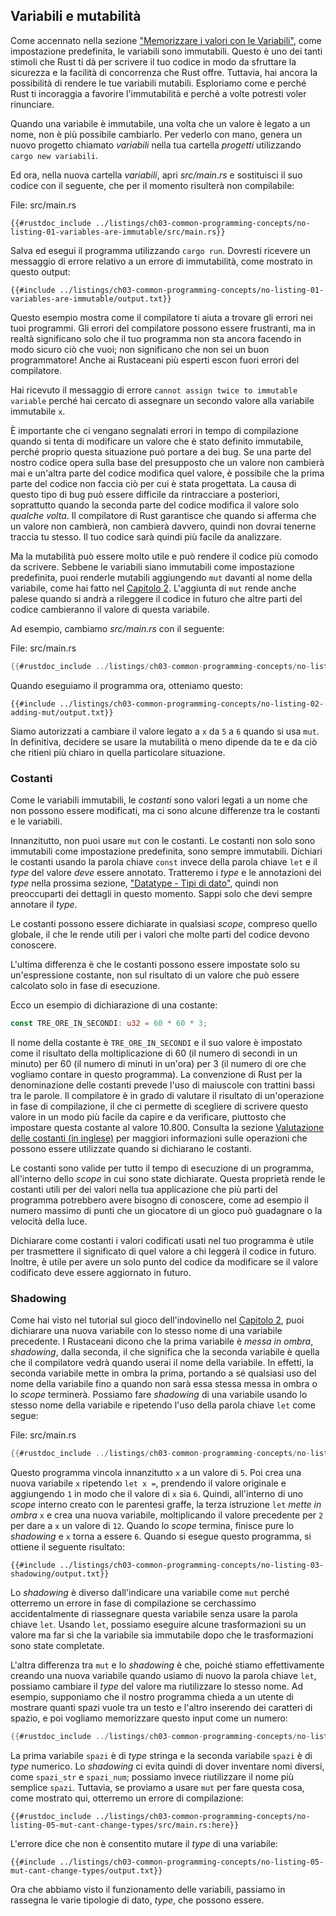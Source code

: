 ## Variabili e mutabilità

Come accennato nella sezione ["Memorizzare i valori con le
Variabili"][memorizzare-i-valori-con-le-variabili]<!-- ignore -->, come
impostazione predefinita, le variabili sono immutabili. Questo è uno dei tanti
stimoli che Rust ti dà per scrivere il tuo codice in modo da sfruttare la
sicurezza e la facilità di concorrenza che Rust offre. Tuttavia, hai ancora la
possibilità di rendere le tue variabili mutabili. Esploriamo come e perché Rust
ti incoraggia a favorire l'immutabilità e perché a volte potresti voler
rinunciare.

Quando una variabile è immutabile, una volta che un valore è legato a un nome,
non è più possibile cambiarlo. Per vederlo con mano, genera un nuovo progetto
chiamato _variabili_ nella tua cartella _progetti_ utilizzando `cargo new
variabili`.

Ed ora, nella nuova cartella _variabili_, apri _src/main.rs_ e sostituisci il
suo codice con il seguente, che per il momento risulterà non compilabile:

<span class="filename">File: src/main.rs</span>

```rust,ignore,does_not_compile
{{#rustdoc_include ../listings/ch03-common-programming-concepts/no-listing-01-variables-are-immutable/src/main.rs}}
```

Salva ed esegui il programma utilizzando `cargo run`. Dovresti ricevere un
messaggio di errore relativo a un errore di immutabilità, come mostrato in
questo output:

```console
{{#include ../listings/ch03-common-programming-concepts/no-listing-01-variables-are-immutable/output.txt}}
```
Questo esempio mostra come il compilatore ti aiuta a trovare gli errori nei tuoi
programmi. Gli errori del compilatore possono essere frustranti, ma in realtà
significano solo che il tuo programma non sta ancora facendo in modo sicuro ciò
che vuoi; non significano che non sei un buon programmatore! Anche ai Rustaceani
più esperti escon fuori errori del compilatore.

Hai ricevuto il messaggio di errore `` cannot assign twice to immutable variable
`` perché hai cercato di assegnare un secondo valore alla variabile immutabile
`x`.

È importante che ci vengano segnalati errori in tempo di compilazione quando si
tenta di modificare un valore che è stato definito immutabile, perché proprio
questa situazione può portare a dei bug. Se una parte del nostro codice opera
sulla base del presupposto che un valore non cambierà mai e un'altra parte del
codice modifica quel valore, è possibile che la prima parte del codice non
faccia ciò per cui è stata progettata. La causa di questo tipo di bug può essere
difficile da rintracciare a posteriori, soprattutto quando la seconda parte del
codice modifica il valore solo _qualche volta_. Il compilatore di Rust
garantisce che quando si afferma che un valore non cambierà, non cambierà
davvero, quindi non dovrai tenerne traccia tu stesso. Il tuo codice sarà quindi
più facile da analizzare.

Ma la mutabilità può essere molto utile e può rendere il codice più comodo da
scrivere. Sebbene le variabili siano immutabili come impostazione predefinita,
puoi renderle mutabili aggiungendo `mut` davanti al nome della variabile, come
hai fatto nel [Capitolo 2][memorizzare-i-valori-con-le-variabili]<!-- ignore
-->. L'aggiunta di `mut` rende anche palese quando si andrà a rileggere il
codice in futuro che altre parti del codice cambieranno il valore di questa
variabile.

Ad esempio, cambiamo _src/main.rs_ con il seguente:

<span class="filename">File: src/main.rs</span>

```rust
{{#rustdoc_include ../listings/ch03-common-programming-concepts/no-listing-02-adding-mut/src/main.rs}}
```

Quando eseguiamo il programma ora, otteniamo questo:

```console
{{#include ../listings/ch03-common-programming-concepts/no-listing-02-adding-mut/output.txt}}
```

Siamo autorizzati a cambiare il valore legato a `x` da `5` a `6` quando si usa
`mut`. In definitiva, decidere se usare la mutabilità o meno dipende da te e da
ciò che ritieni più chiaro in quella particolare situazione.

### Costanti

Come le variabili immutabili, le _costanti_ sono valori legati a un nome che non
possono essere modificati, ma ci sono alcune differenze tra le costanti e le
variabili.

Innanzitutto, non puoi usare `mut` con le costanti. Le costanti non solo sono
immutabili come impostazione predefinita, sono sempre immutabili. Dichiari le
costanti usando la parola chiave `const` invece della parola chiave `let` e il
_type_ del valore _deve_ essere annotato. Tratteremo i _type_ e le annotazioni
dei _type_ nella prossima sezione, ["Datatype - Tipi di dato"][data-types]<!--
ignore -->, quindi non preoccuparti dei dettagli in questo momento. Sappi solo
che devi sempre annotare il _type_.

Le costanti possono essere dichiarate in qualsiasi _scope_, compreso quello
globale, il che le rende utili per i valori che molte parti del codice devono
conoscere.

L'ultima differenza è che le costanti possono essere impostate solo su
un'espressione costante, non sul risultato di un valore che può essere calcolato
solo in fase di esecuzione.

Ecco un esempio di dichiarazione di una costante:

```rust
const TRE_ORE_IN_SECONDI: u32 = 60 * 60 * 3;
```

Il nome della costante è `TRE_ORE_IN_SECONDI` e il suo valore è impostato come
il risultato della moltiplicazione di 60 (il numero di secondi in un minuto) per
60 (il numero di minuti in un'ora) per 3 (il numero di ore che vogliamo contare
in questo programma). La convenzione di Rust per la denominazione delle costanti
prevede l'uso di maiuscole con trattini bassi tra le parole. Il compilatore è in
grado di valutare il risultato di un'operazione in fase di compilazione, il che
ci permette di scegliere di scrivere questo valore in un modo più facile da
capire e da verificare, piuttosto che impostare questa costante al valore
10.800. Consulta la sezione [Valutazione delle costanti (in
inglese)][const-eval] per maggiori informazioni sulle operazioni che possono
essere utilizzate quando si dichiarano le costanti.

Le costanti sono valide per tutto il tempo di esecuzione di un programma,
all'interno dello _scope_ in cui sono state dichiarate. Questa proprietà rende
le costanti utili per dei valori nella tua applicazione che più parti del
programma potrebbero avere bisogno di conoscere, come ad esempio il numero
massimo di punti che un giocatore di un gioco può guadagnare o la velocità della
luce.

Dichiarare come costanti i valori codificati usati nel tuo programma è utile per
trasmettere il significato di quel valore a chi leggerà il codice in futuro.
Inoltre, è utile per avere un solo punto del codice da modificare se il valore
codificato deve essere aggiornato in futuro.

### Shadowing

Come hai visto nel tutorial sul gioco dell'indovinello nel [Capitolo
2][confrontare-lipotesi-con-il-numero-segreto]<!-- ignore -->, puoi dichiarare
una nuova variabile con lo stesso nome di una variabile precedente. I Rustaceani
dicono che la prima variabile è _messa in ombra_, _shadowing_, dalla seconda, il
che significa che la seconda variabile è quella che il compilatore vedrà quando
userai il nome della variabile. In effetti, la seconda variabile mette in ombra
la prima, portando a sé qualsiasi uso del nome della variabile fino a quando non
sarà essa stessa messa in ombra o lo _scope_ terminerà. Possiamo fare
_shadowing_ di una variabile usando lo stesso nome della variabile e ripetendo
l'uso della parola chiave `let` come segue:

<span class="filename">File: src/main.rs</span>

```rust
{{#rustdoc_include ../listings/ch03-common-programming-concepts/no-listing-03-shadowing/src/main.rs}}
```

Questo programma vincola innanzitutto `x` a un valore di `5`. Poi crea una nuova
variabile `x` ripetendo `let x =`, prendendo il valore originale e aggiungendo
`1` in modo che il valore di `x` sia `6`. Quindi, all'interno di uno _scope_
interno creato con le parentesi graffe, la terza istruzione `let` _mette in
ombra_ `x` e crea una nuova variabile, moltiplicando il valore precedente per
`2` per dare a `x` un valore di `12`. Quando lo _scope_ termina, finisce pure lo
_shadowing_ e `x` torna a essere `6`. Quando si esegue questo programma, si
ottiene il seguente risultato:

```console
{{#include ../listings/ch03-common-programming-concepts/no-listing-03-shadowing/output.txt}}
```

Lo _shadowing_ è diverso dall'indicare una variabile come `mut` perché otterremo
un errore in fase di compilazione se cerchassimo accidentalmente di riassegnare
questa variabile senza usare la parola chiave `let`. Usando `let`, possiamo
eseguire alcune trasformazioni su un valore ma far sì che la variabile sia
immutabile dopo che le trasformazioni sono state completate.

L'altra differenza tra `mut` e lo _shadowing_ è che, poiché stiamo
effettivamente creando una nuova variabile quando usiamo di nuovo la parola
chiave `let`, possiamo cambiare il _type_ del valore ma riutilizzare lo stesso
nome. Ad esempio, supponiamo che il nostro programma chieda a un utente di
mostrare quanti spazi vuole tra un testo e l'altro inserendo dei caratteri di
spazio, e poi vogliamo memorizzare questo input come un numero:

```rust
{{#rustdoc_include ../listings/ch03-common-programming-concepts/no-listing-04-shadowing-can-change-types/src/main.rs:here}}
```

La prima variabile `spazi` è di _type_ stringa e la seconda variabile `spazi` è
di _type_ numerico. Lo _shadowing_ ci evita quindi di dover inventare nomi
diversi, come `spazi_str` e `spazi_num`; possiamo invece riutilizzare il nome
più semplice `spazi`. Tuttavia, se proviamo a usare `mut` per fare questa cosa,
come mostrato qui, otterremo un errore di compilazione:

```rust,ignore,does_not_compile
{{#rustdoc_include ../listings/ch03-common-programming-concepts/no-listing-05-mut-cant-change-types/src/main.rs:here}}
```

L'errore dice che non è consentito mutare il _type_ di una variabile:

```console
{{#include ../listings/ch03-common-programming-concepts/no-listing-05-mut-cant-change-types/output.txt}}
```

Ora che abbiamo visto il funzionamento delle variabili, passiamo in rassegna le
varie tipologie di dato, _type_, che possono essere.

[confrontare-lipotesi-con-il-numero-segreto]:
    ch02-00-guessing-game-tutorial.html#confrontare-lipotesi-con-il-numero-segreto
[data-types]: ch03-02-data-types.html#datatype---tipi-di-dato
[memorizzare-i-valori-con-le-variabili]:
    ch02-00-guessing-game-tutorial.html#memorizzare-i-valori-con-le-variabili
[const-eval]: https://doc.rust-lang.org/stable/reference/const_eval.html
